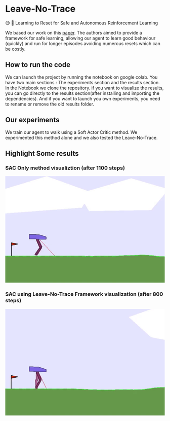 # Leave-No-Trace
:wink: :put_litter_in_its_place: Learning to Reset for Safe and Autonomous Reinforcement Learning

We based our work on this [paper](https://arxiv.org/abs/1711.06782). The authors aimed to provide a framework for safe learning, allowing our agent to learn good behaviour (quickly) and run for longer episodes avoiding numerous resets which can be costly.


## How to run the code
We can launch the project  by running the notebook on google colab. You have two main sections : The experiments section and the results section. In the Notebook we clone the repository. if you want to visualize the results, you can go directly to the results section(after installing and importing the dependencies). And if you want to launch you own experiments, you need to rename or remove the old results folder.


## Our experiments
We train our agent to walk using a Soft Actor Critic method. We experimented this method alone and we also tested the Leave-No-Trace.

## Highlight Some results
### SAC Only method visualiztion (after 1100 steps)
![Sac only](https://raw.githubusercontent.com/steph1793/Leave-No-Trace/master/results_viz/sac_only.gif)

### SAC using Leave-No-Trace Framework visualization (after 800 steps)
![Sac only](https://raw.githubusercontent.com/steph1793/Leave-No-Trace/master/results_viz/sac_with_reset.gif)

